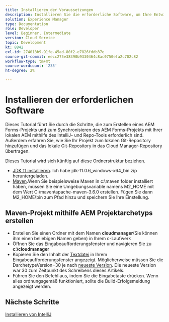 ```yaml
---
title: Installieren der Voraussetzungen
description: Installieren Sie die erforderliche Software, um Ihre Entwicklungsumgebung einzurichten.
solution: Experience Manager
type: Documentation
role: Developer
level: Beginner, Intermediate
version: Cloud Service
topic: Development
kt: 8842
exl-id: 274018b9-91fe-45ad-80f2-e7826fddb37e
source-git-commit: eecc275e38390b9330464c8ac0750efa2c702c82
workflow-type: tm+mt
source-wordcount: '235'
ht-degree: 2%

---
```


# Installieren der erforderlichen Software

Dieses Tutorial führt Sie durch die Schritte, die zum Erstellen eines AEM Forms-Projekts und zum Synchronisieren des AEM Forms-Projekts mit Ihrer lokalen AEM mithilfe des IntelliJ- und Repo-Tools erforderlich sind. Außerdem erfahren Sie, wie Sie Ihr Projekt zum lokalen Git-Repository hinzufügen und das lokale Git-Repository in das Cloud Manager-Repository übertragen.





Dieses Tutorial wird sich künftig auf diese Ordnerstruktur beziehen.

* [JDK 11 installieren](https://www.oracle.com/java/technologies/downloads/#java11-windows). Ich habe jdk-11.0.6_windows-x64_bin.zip heruntergeladen.
* [Maven](https://maven.apache.org/guides/getting-started/windows-prerequisites.html).Wenn Sie beispielsweise Maven in c:\maven folder installiert haben, müssen Sie eine Umgebungsvariable namens M2_HOME mit dem Wert C:\maven\apache-maven-3.6.0 erstellen. Fügen Sie dann M2_HOME\bin zum Pfad hinzu und speichern Sie Ihre Einstellung.

## Maven-Projekt mithilfe AEM Projektarchetyps erstellen

* Erstellen Sie einen Ordner mit dem Namen **cloudmanager**(Sie können ihm einen beliebigen Namen geben) in Ihrem c-Laufwerk
* Öffnen Sie das Eingabeaufforderungsfenster und navigieren Sie zu **c:\cloudmanager**
* Kopieren Sie den Inhalt der [Textdatei](assets/creating-maven-project.txt) in Ihrem Eingabeaufforderungsfenster angezeigt. Möglicherweise müssen Sie die DarchetypeVersion=30 je nach [neueste Version](https://github.com/adobe/aem-project-archetype/releases). Die neueste Version war 30 zum Zeitpunkt des Schreibens dieses Artikels.
* Führen Sie den Befehl aus, indem Sie die Eingabetaste drücken. Wenn alles ordnungsgemäß funktioniert, sollte die Build-Erfolgsmeldung angezeigt werden.

## Nächste Schritte

[Installieren von IntelliJ](./intellij-set-up.md)